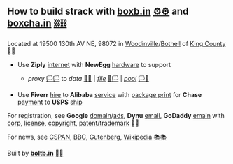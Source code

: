 
## How to build strack with **[boxb.in](https://boxb.in)** [⚙⚙](xn--8v8ha.ws) and **[boxcha.in](https://boxcha.in)** [⛓⛓](xn--l9ha.ws) 

Located at 19500 130th AV NE, 98072 in [Woodinville](https://www.ci.woodinville.wa.us/)/[Bothell](http://www.ci.bothell.wa.us/) of [King County](https://www.kingcounty.gov/) [🌳🌳](xn--wh8ha.ws)

- Use **Ziply** [internet](https://ziplyfiber.com/login) with **NewEgg** [hardware](https://www.newegg.com) to support

  - *proxy* [🏳🏳](xn--en8ha.ws) to *data* [🏴🏴](xn--en8hb.ws) | *[file](https://boxb.in/file)* [🏴🏳](xn--fn8ha.ws) | *[pool](https://boxb.in/pool)* [🏳🏴](xn--en8hc.ws)

- Use **Fiverr** [hire](https://www.fiverr.com/) to **Alibaba** [service](https://www.alibaba.com) with [package print]() for **Chase** [payment](https://developer.authorize.net/api/reference/index.html#payment-transactions-debit-a-bank-account) to **USPS** [ship](https://www.usps.com/business/web-tools-apis/documentation-updates.htm)

For registration, see **Google** [domain](https://domains.google.com)/[ads](https://www.google.com/adsensenew/u/0/pub-1429497248082414/home?hl=en-US&signup-no-redirect=true), **Dynu** [email](https://www.dynu.com), **GoDaddy** [emain](https://dcc.godaddy.com/domains/?isc=cjc1off30) with [corp](https://ccfs.sos.wa.gov/#/Dashboard), [license](https://secure.dor.wa.gov/), [copyright](https://eco.copyright.gov/eService_enu/start.swe?SWECmd=Login&SWEPL=1&SRN=&SWETS=1584673446735), [patent/trademark](https://www.uspto.gov/) [📮📮](xn--ku8ha.ws)

For news, see [CSPAN](https://www.c-span.org/), [BBC](http://feeds.bbci.co.uk/news/rss.xml), [Gutenberg](http://www.gutenberg.org/wiki/Main_Page), [Wikipedia](http://www.wikipedia.org/wiki/Special:Random) [📚📚](xn--zt8ha.ws)

Built by **[boltb.in](https://boltb.in)** [🔩🔩](xn--8v8ha.ws) 
